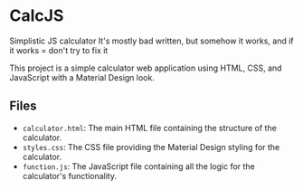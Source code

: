 # CalcJS
Simplistic JS calculator
It's mostly bad written, but somehow it works, and if it works = don't try to fix it

This project is a simple calculator web application using HTML, CSS, and JavaScript with a Material Design look.

## Files

- `calculator.html`: The main HTML file containing the structure of the calculator.
- `styles.css`: The CSS file providing the Material Design styling for the calculator.
- `function.js`: The JavaScript file containing all the logic for the calculator's functionality.
